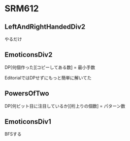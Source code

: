 # SRM612

## LeftAndRightHandedDiv2
やるだけ

## EmoticonsDiv2
DP\[何個作った\]\[コピーしてある数\] = 最小手数

EditorialではDPせずにもっと簡単に解いてた

## PowersOfTwo
DP\[何ビット目に注目しているか\]\[桁上りの個数\] = パターン数

## EmoticonsDiv1
BFSする
